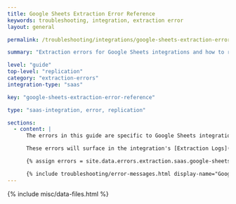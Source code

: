 ```yaml
---
title: Google Sheets Extraction Error Reference
keywords: troubleshooting, integration, extraction error
layout: general

permalink: /troubleshooting/integrations/google-sheets-extraction-error-reference

summary: "Extraction errors for Google Sheets integrations and how to resolve them."

level: "guide"
top-level: "replication"
category: "extraction-errors"
integration-type: "saas"

key: "google-sheets-extraction-error-reference"

type: "saas-integration, error, replication"

sections:
  - content: |
      The errors in this guide are specific to Google Sheets integrations. Refer to the [Common SaaS extraction error reference]({{ link.troubleshooting.saas-extraction-errors | prepend: site.baseurl }}) for errors common to all SaaS integrations.

      These errors will surface in the integration's [Extraction Logs]({{ link.replication.extraction-logs | prepend: site.baseurl }}).

      {% assign errors = site.data.errors.extraction.saas.google-sheets.all | sort_natural:"message" %}

      {% include troubleshooting/error-messages.html display-name="Google Sheets" %}
---
```

{% include misc/data-files.html %}
